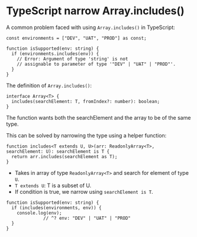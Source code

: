 # TypeScript narrow Array.includes()

A common problem faced with using `Array.includes()` in TypeScript:

```tsx
const environments = ["DEV", "UAT", "PROD"] as const;

function isSupported(env: string) {
  if (environments.includes(env)) {
    // Error: Argument of type 'string' is not 
    // assignable to parameter of type '"DEV" | "UAT" | "PROD"'.
  }
}
```

The definition of `Array.includes()`:

```tsx
interface Array<T> {
  includes(searchElement: T, fromIndex?: number): boolean;
}
```

The function wants both the searchElement and the array to be of the same type.

This can be solved by narrowing the type using a helper function:

```tsx
function includes<T extends U, U>(arr: ReadonlyArray<T>, searchElement: U): searchElement is T {
  return arr.includes(searchElement as T);
}
```

- Takes in array of type `ReadonlyArray<T>` and search for element of type `U`.
- `T extends U`: T is a subset of U.
- If condition is true, we narrow using `searchElement is T`.

```tsx
function isSupported(env: string) {
  if (includes(environments, env)) {
    console.log(env);
              // ^? env: "DEV" | "UAT" | "PROD"
  }
}
```
